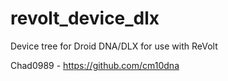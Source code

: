 revolt_device_dlx
=================

Device tree for Droid DNA/DLX for use with ReVolt

Chad0989 - https://github.com/cm10dna

